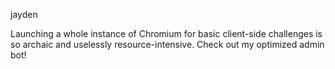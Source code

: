 jayden

Launching a whole instance of Chromium for basic client-side challenges is so archaic and uselessly resource-intensive. Check out my optimized admin bot!
